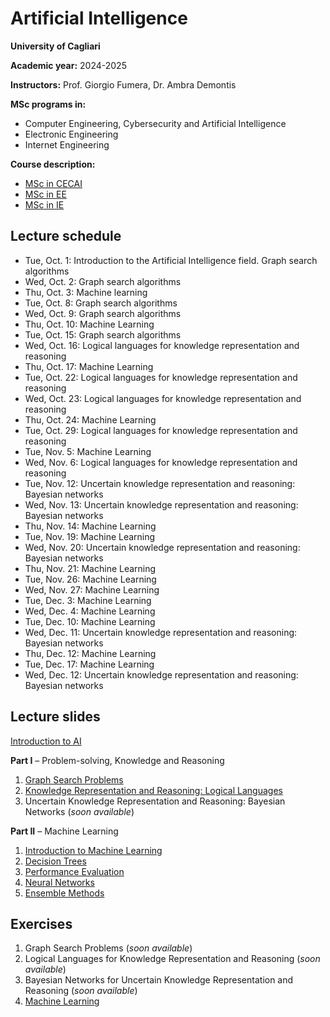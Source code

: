 # Artificial Intelligence

**University of Cagliari**

**Academic year:** 2024-2025

**Instructors:** Prof. Giorgio Fumera, Dr. Ambra Demontis

**MSc programs in:**
- Computer Engineering, Cybersecurity and Artificial Intelligence
- Electronic Engineering
- Internet Engineering

**Course description:**
- [MSc in CECAI](https://unica.coursecatalogue.cineca.it/insegnamenti/2024/19989/2018/9999/10983?coorte=2024&schemaid=4854)
- [MSc in EE](https://unica.coursecatalogue.cineca.it/insegnamenti/2024/19989/2018/1/10662?coorte=2023&schemaid=4635)
- [MSc in IE](https://unica.coursecatalogue.cineca.it/insegnamenti/2024/19989/2023/9999/10982?coorte=2024&schemaid=4849)

## Lecture schedule

- Tue, Oct. 1: Introduction to the Artificial Intelligence field. Graph search algorithms
- Wed, Oct. 2: Graph search algorithms
- Thu, Oct. 3: Machine learning
- Tue, Oct. 8: Graph search algorithms
- Wed, Oct. 9: Graph search algorithms
- Thu, Oct. 10: Machine Learning
- Tue, Oct. 15: Graph search algorithms
- Wed, Oct. 16: Logical languages for knowledge representation and reasoning
- Thu, Oct. 17: Machine Learning
- Tue, Oct. 22: Logical languages for knowledge representation and reasoning
- Wed, Oct. 23: Logical languages for knowledge representation and reasoning
- Thu, Oct. 24: Machine Learning
- Tue, Oct. 29: Logical languages for knowledge representation and reasoning
- Tue, Nov. 5: Machine Learning
- Wed, Nov. 6: Logical languages for knowledge representation and reasoning
- Tue, Nov. 12: Uncertain knowledge representation and reasoning: Bayesian networks
- Wed, Nov. 13: Uncertain knowledge representation and reasoning: Bayesian networks
- Thu, Nov. 14: Machine Learning
- Tue, Nov. 19: Machine Learning
- Wed, Nov. 20: Uncertain knowledge representation and reasoning: Bayesian networks
- Thu, Nov. 21: Machine Learning
- Tue, Nov. 26: Machine Learning
- Wed, Nov. 27: Machine Learning
- Tue, Dec. 3: Machine Learning
- Wed, Dec. 4: Machine Learning
- Tue, Dec. 10: Machine Learning
- Wed, Dec. 11: Uncertain knowledge representation and reasoning: Bayesian networks
- Thu, Dec. 12: Machine Learning
- Tue, Dec. 17: Machine Learning
- Wed, Dec. 12: Uncertain knowledge representation and reasoning: Bayesian networks

## Lecture slides

[Introduction to AI](https://github.com/unica-ai/unica-ai.github.io/raw/main/slides/AI_Introduction.pdf)

**Part I** – Problem-solving, Knowledge and Reasoning

1. [Graph Search Problems](https://github.com/unica-ai/unica-ai.github.io/raw/main/slides/AI_Search.pdf)
2. [Knowledge Representation and Reasoning: Logical Languages](https://github.com/unica-ai/unica-ai.github.io/raw/main/slides/AI_KBS.pdf)
3. Uncertain Knowledge Representation and Reasoning: Bayesian Networks (*soon available*)

**Part II** – Machine Learning

1. [Introduction to Machine Learning](https://github.com/unica-ai/unica-ai.github.io/raw/main/slides/AI_ML_introduction.pdf)
2. [Decision Trees](https://github.com/unica-ai/unica-ai.github.io/raw/main/slides/AI_ML_decision_trees.pdf)
3. [Performance Evaluation](https://github.com/unica-ai/unica-ai.github.io/raw/main/slides/AI_ML_performance_evaluation.pdf)
4. [Neural Networks](https://github.com/unica-ai/unica-ai.github.io/raw/main/slides/AI_ML_neural_network.pdf)
5. [Ensemble Methods](https://github.com/unica-ai/unica-ai.github.io/raw/main/slides/AI_ML_ensembles.pdf)

## Exercises

1. Graph Search Problems (*soon available*)
2. Logical Languages for Knowledge Representation and Reasoning (*soon available*)
3. Bayesian Networks for Uncertain Knowledge Representation and Reasoning (*soon available*)
4. [Machine Learning](https://github.com/unica-ai/unica-ai.github.io/raw/main/exercises/AI_Exercises_Machine_Learning.pdf)
